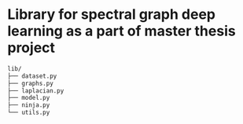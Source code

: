 # Library for spectral graph deep learning as a part of master thesis project

```bash
lib/
├── dataset.py
├── graphs.py
├── laplacian.py
├── model.py
├── ninja.py
└── utils.py
```